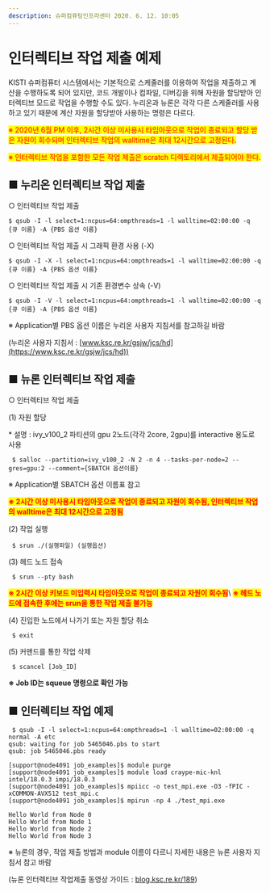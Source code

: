 ```yaml
---
description: 슈퍼컴퓨팅인프라센터 2020. 6. 12. 10:05
---
```


# 인터렉티브 작업 제출 예제

KISTI 슈퍼컴퓨터 시스템에서는 기본적으로 스케줄러를 이용하여 작업을 제출하고 계산을 수행하도록 되어 있지만, 코드 개발이나 컴파일, 디버깅을 위해 자원을 할당받아 인터렉티브 모드로 작업을 수행할 수도 있다. 누리온과 뉴론은 각각 다른 스케줄러를 사용하고 있기 때문에 계산 자원을 할당받아 사용하는 명령은 다르다.&#x20;

&#x20;<mark style="color:red;">※ 2020년 6월 PM 이후, 2시간 이상 미사용시 타임아웃으로 작업이 종료되고 할당 받은 자원이 회수되며 인터렉티브 작업의 walltime은 최대 12시간으로 고정된다.</mark>

&#x20;<mark style="color:red;">※ 인터렉티브 작업을 포함한 모든 작업 제출은 scratch 디렉토리에서 제출되어야 한다.</mark>



## ■ 누리온 인터렉티브 작업 제출

○ 인터렉티브 작업 제출

```
$ qsub -I -l select=1:ncpus=64:ompthreads=1 -l walltime=02:00:00 -q {큐 이름} -A {PBS 옵션 이름}
```

○ 인터렉티브 작업 제출 시 그래픽 환경 사용 (-X)

```
$ qsub -I -X -l select=1:ncpus=64:ompthreads=1 -l walltime=02:00:00 -q {큐 이름} -A {PBS 옵션 이름}
```

○ 인터렉티브 작업 제출 시 기존 환경변수 상속 (-V)

```
$ qsub -I -V -l select=1:ncpus=64:ompthreads=1 -l walltime=02:00:00 -q {큐 이름} -A {PBS 옵션 이름}
```

&#x20;※ Application별 PBS 옵션 이름은 누리온 사용자 지침서를 참고하길 바람

&#x20;   (누리온 사용자 지침서 : [www.ksc.re.kr/gsjw/jcs/hd](https://www.ksc.re.kr/gsjw/jcs/hd))



## ■ 뉴론 인터렉티브 작업 제출

&#x20;○ 인터렉티브 작업 제출

(1) 자원 할당

\* 설명 : ivy\_v100\_2 파티션의 gpu 2노드(각각 2core, 2gpu)를 interactive 용도로 사용

```
 $ salloc --partition=ivy_v100_2 -N 2 -n 4 --tasks-per-node=2 --gres=gpu:2 --comment={SBATCH 옵션이름} 
```

※ Application별 SBATCH 옵션 이름표 참고

<mark style="color:red;">**※ 2시간 이상 미사용시 타임아웃으로 작업이 종료되고 자원이 회수됨, 인터렉티브 작업의 walltime은 최대 12시간으로 고정됨**</mark>



(2) 작업 실행

```
 $ srun ./(실행파일) (실행옵션) 
```



(3) 헤드 노드 접속

```
 $ srun --pty bash 
```

<mark style="color:red;">**※ 2시간 이상 키보드 미입력시 타임아웃으로 작업이 종료되고 자원이 회수됨**</mark>\ <mark style="color:red;"></mark><mark style="color:red;">**※ 헤드 노드에 접속한 후에는 srun을 통한 작업 제출 불가능**</mark>



(4) 진입한 노드에서 나가기 또는 자원 할당 취소

```
 $ exit
```



(5) 커맨드를 통한 작업 삭제

```
 $ scancel [Job_ID]
```

**※ Job ID는 squeue 명령으로 확인 가능**



## ■ 인터렉티브 작업 예제

```
 $ qsub -I -l select=1:ncpus=64:ompthreads=1 -l walltime=02:00:00 -q normal -A etc
qsub: waiting for job 5465046.pbs to start
qsub: job 5465046.pbs ready

[support@node4091 job_examples]$ module purge
[support@node4091 job_examples]$ module load craype-mic-knl intel/18.0.3 impi/18.0.3
[support@node4091 job_examples]$ mpiicc -o test_mpi.exe -O3 -fPIC -xCOMMON-AVX512 test_mpi.c
[support@node4091 job_examples]$ mpirun -np 4 ./test_mpi.exe

Hello World from Node 0
Hello World from Node 1
Hello World from Node 2
Hello World from Node 3
```

&#x20;※ 뉴론의 경우, 작업 제출 방법과 module 이름이 다르니 자세한 내용은 뉴론 사용자 지침서 참고 바람

&#x20;   (뉴론 인터렉티브 작업제출 동영상 가이드 : [blog.ksc.re.kr/189](https://blog.ksc.re.kr/189))
